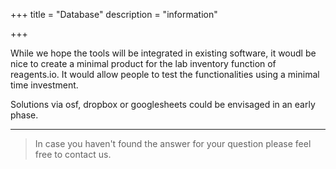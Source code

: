 +++
title = "Database"
description = "information"

+++

While we hope the tools will be integrated in existing software, it woudl be nice to create a minimal product for the lab inventory function of reagents.io. It would allow people to test the functionalities using a minimal time investment.

Solutions via osf, dropbox or googlesheets could be envisaged in an early phase.


---

> In case you haven't found the answer for your question please feel free to contact us.